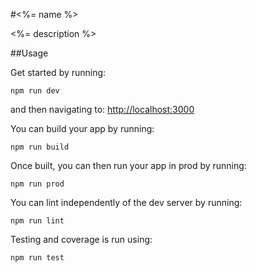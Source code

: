 #<%= name %>

<%= description %>

##Usage

Get started by running:

`npm run dev`

and then navigating to: [http://localhost:3000](http://localhost:3000)

You can build your app by running:

`npm run build`

Once built, you can then run your app in prod by running:

`npm run prod`

You can lint independently of the dev server by running:

`npm run lint`

Testing and coverage is run using:

`npm run test`
